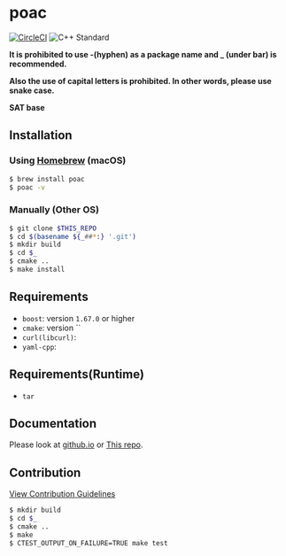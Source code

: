 # poac
[![CircleCI](https://circleci.com/gh/poacpm/poac.svg?style=svg)](https://circleci.com/gh/poacpm/poac)
![C++ Standard](https://img.shields.io/badge/C%2B%2B-17-blue.svg?style=flat-square)

**It is prohibited to use -(hyphen) as a package name and _ (under bar) is recommended.**

**Also the use of capital letters is prohibited. In other words, please use snake case.**

**SAT base**

## Installation
### Using [Homebrew](https://github.com/Homebrew/brew) (macOS)
```bash
$ brew install poac
$ poac -v
```
### Manually (Other OS)
```bash
$ git clone $THIS_REPO
$ cd $(basename ${_##*:} '.git')
$ mkdir build
$ cd $_
$ cmake ..
$ make install
```

## Requirements
* `boost`: version `1.67.0` or higher
* `cmake`: version ``
* `curl(libcurl)`:
* `yaml-cpp`:

## Requirements(Runtime)
* `tar`


## Documentation
Please look at [github.io](https://poacpm.github.io/poac/) or [This repo](docs/).

## Contribution
[View Contribution Guidelines](.github/CONTRIBUTUING.md)
```bash
$ mkdir build
$ cd $_
$ cmake ..
$ make
$ CTEST_OUTPUT_ON_FAILURE=TRUE make test
```
